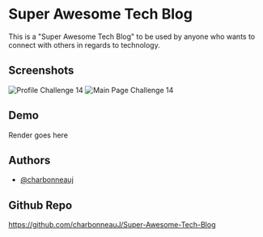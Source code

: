 # Super Awesome Tech Blog

This is a "Super Awesome Tech Blog" to be used by anyone who wants to connect with others in regards to technology.

## Screenshots

![Profile Challenge 14](https://github.com/user-attachments/assets/e040138b-ac62-4598-b285-ce039b50c34e)
![Main Page Challenge 14](https://github.com/user-attachments/assets/ae6c0f6b-5d43-4fad-9021-0000749a3e80)

## Demo

Render goes here

## Authors

- [@charbonneauj]((https://github.com/charbonneauJ))

## Github Repo

https://github.com/charbonneauJ/Super-Awesome-Tech-Blog
